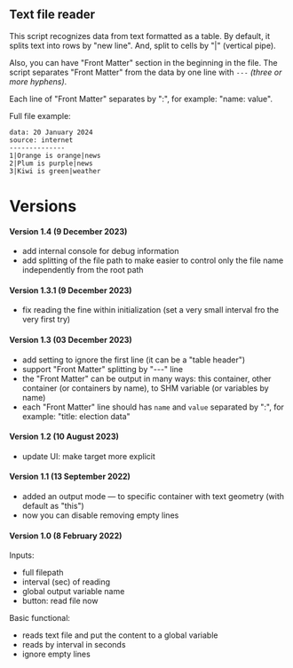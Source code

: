 ## Text file reader

This script recognizes data from text formatted as a table. By default, it splits text into rows by "new line". And, split to cells by "|" (vertical pipe).

Also, you can have "Front Matter" section in the beginning in the file. The script separates "Front Matter" from the data by one line with `---` _(three or more hyphens)_.

Each line of "Front Matter" separates by ":", for example: "name: value".

Full file example:

```
data: 20 January 2024
source: internet
--------------
1|Orange is orange|news
2|Plum is purple|news
3|Kiwi is green|weather
```

# Versions

#### Version 1.4 (9 December 2023)
* add internal console for debug information
* add splitting of the file path to make easier to control only the file name independently from the root path

#### Version 1.3.1 (9 December 2023)
* fix reading the fine within initialization (set a very small interval fro the very first try)

#### Version 1.3 (03 December 2023)
* add setting to ignore the first line (it can be a "table header")
* support "Front Matter" splitting by "---" line
* the "Front Matter" can be output in many ways: this container, other container (or containers by name), to SHM variable (or variables by name)
* each "Front Matter" line should has `name` and `value` separated by ":", for example: "title: election data"

#### Version 1.2 (10 August 2023)
* update UI: make target more explicit

#### Version 1.1 (13 September 2022)
* added an output mode — to specific container with text geometry (with default as "this")
* now you can disable removing empty lines

#### Version 1.0 (8 February 2022)
Inputs:
* full filepath
* interval (sec) of reading
* global output variable name
* button: read file now

Basic functional:
* reads text file and put the content to a global variable
* reads by interval in seconds
* ignore empty lines

